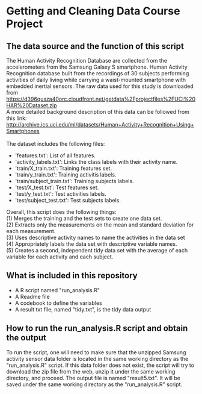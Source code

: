 # Getting and Cleaning Data Course Project
## The data source and the function of this script
The Human Activity Recognition Database are collected from the accelerometers from the Samsung Galaxy S smartphone. Human Activity Recognition database built from the recordings of 30 subjects performing activities of daily living while carrying a waist-mounted smartphone with embedded inertial sensors. The raw data used for this study is downloaded from https://d396qusza40orc.cloudfront.net/getdata%2Fprojectfiles%2FUCI%20HAR%20Dataset.zip
<br>A more detailed background description of this data can be followed from this link: http://archive.ics.uci.edu/ml/datasets/Human+Activity+Recognition+Using+Smartphones <br></br>
The dataset includes the following files:
<ul>
<li>'features.txt': List of all features.</li>
<li>'activity_labels.txt': Links the class labels with their activity name.</li>
<li>'train/X_train.txt': Training features set.</li>
<li>'train/y_train.txt': Training activitis labels.</li>
<li>'train/subject_train.txt': Training subjects labels.</li>
<li>'test/X_test.txt': Test features set.</li>
<li>'test/y_test.txt': Test activities labels.</li>
<li>'test/subject_test.txt': Test subjects labels.</li>
</ul>

Overall, this script does the following things: <br>
(1) Merges the training and the test sets to create one data set. <br>
(2) Extracts only the measurements on the mean and standard deviation for each measurement.<br>
(3) Uses descriptive activity names to name the activities in the data set<br>
(4) Appropriately labels the data set with descriptive variable names.<br>
(5) Creates a second, independent tidy data set with the average of each variable for each activity and each subject.<br>

## What is included in this repository
- A R script named "run_analysis.R"
- A Readme file
- A codebook to define the variables
- A result txt file, named "tidy.txt", is the tidy data output

## How to run the run_analysis.R script and obtain the output
To run the script, one will need to make sure that the unzipped Samsung activity sensor data folder is located in the same working directory as the "run_analysis.R" script. If this data folder does not exist, the script will try to download the zip file from the web,  unzip it under the same working directory, and proceed. The output file is named "result5.txt". It will be saved under the same working directory as the "run_analysis.R" script.






